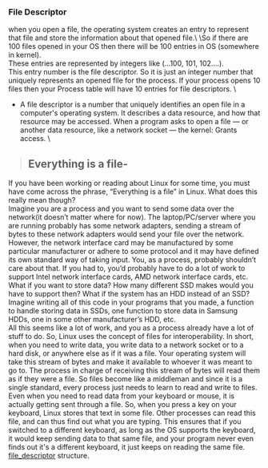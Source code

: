 ### File Descriptor
when you open a file, the operating system creates an entry to represent that file
and store the information about that opened file.\ 
\So if there are 100 files opened
in your OS then there will be 100 entries in OS (somewhere in kernel).\
These entries are represented by integers like (...100, 101, 102....).\
This entry number is the file descriptor. So it is just an integer number
that uniquely represents an opened file for the process. If your process
opens 10 files then your Process table will have 10 entries for file descriptors.
\
* A file descriptor is a number that uniquely identifies an open file in a computer's operating system. It describes a data resource, and how that resource may be accessed. When a program asks to open a file — or another data resource, like a network socket — the kernel: Grants access.
\
> ## Everything is a file-

If you have been working or reading about Linux for some time, you must have come across the phrase, “Everything is a file” in Linux. What does this really mean though?
\
Imagine you are a process and you want to send some data over the network(it doesn’t matter where for now). The laptop/PC/server where you are running probably has some network adapters, sending a stream of bytes to these network adapters would send your file over the network. However, the network interface card may be manufactured by some particular manufacturer or adhere to some protocol and it may have defined its own standard way of taking input. You, as a process, probably shouldn’t care about that. If you had to, you’d probably have to do a lot of work to support Intel network interface cards, AMD network interface cards, etc. What if you want to store data? How many different SSD makes would you have to support then? What if the system has an HDD instead of an SSD? Imagine writing all of this code in your programs that you made, a function to handle storing data in SSDs, one function to store data in Samsung HDDs, one in some other manufacturer’s HDD, etc.
\
All this seems like a lot of work, and you as a process already have a lot of stuff to do. So, Linux uses the concept of files for interoperability. In short, when you need to write data, you write data to a network socket or to a hard disk, or anywhere else as if it was a file. Your operating system will take this stream of bytes and make it available to whoever it was meant to go to. The process in charge of receiving this stream of bytes will read them as if they were a file. So files become like a middleman and since it is a single standard, every process just needs to learn to read and write to files. Even when you need to read data from your keyboard or mouse, it is actually getting sent through a file. So, when you press a key on your keyboard, Linux stores that text in some file. Other processes can read this file, and can thus find out what you are typing. This ensures that if you switched to a different keyboard, as long as the OS supports the keyboard, it would keep sending data to that same file, and your program never even finds out it's a different keyboard, it just keeps on reading the same file.
\
[file_descriptor](/file%20descriptors/fd_h/fd_h.md) structure.
